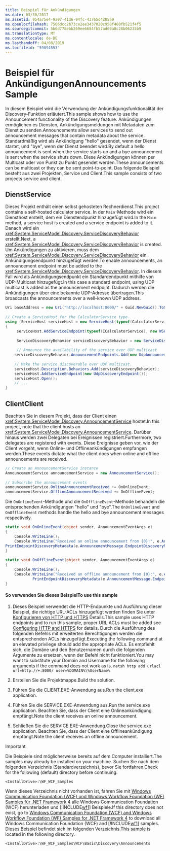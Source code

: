 ```yaml
---
title: Beispiel für Ankündigungen
ms.date: 03/30/2017
ms.assetid: 954a75e4-9a97-41d6-94fc-43765d4205a9
ms.openlocfilehash: 7506dcc2b73ce2ee3437020c958f480fb521f4f5
ms.sourcegitcommit: 5b6d778ebb269ee6684fb57ad69a8c28b06235b9
ms.translationtype: MT
ms.contentlocale: de-DE
ms.lasthandoff: 04/08/2019
ms.locfileid: "59094553"
---
```

# <a name="announcements-sample"></a><span data-ttu-id="bb7b5-102">Beispiel für Ankündigungen</span><span class="sxs-lookup"><span data-stu-id="bb7b5-102">Announcements Sample</span></span>
<span data-ttu-id="bb7b5-103">In diesem Beispiel wird die Verwendung der Ankündigungsfunktionalität der Discovery-Funktion erläutert.</span><span class="sxs-lookup"><span data-stu-id="bb7b5-103">This sample shows how to use the Announcement functionality of the Discovery feature.</span></span> <span data-ttu-id="bb7b5-104">Ankündigungen ermöglichen es Diensten, Ankündigungsmeldungen mit Metadaten zum Dienst zu senden.</span><span class="sxs-lookup"><span data-stu-id="bb7b5-104">Announcements allow services to send out announcement messages that contain metadata about the service.</span></span> <span data-ttu-id="bb7b5-105">Standardmäßig wird als Ankündigung "hello" gesendet, wenn der Dienst startet, und "bye", wenn der Dienst beendet wird.</span><span class="sxs-lookup"><span data-stu-id="bb7b5-105">By default a hello announcement is sent when the service starts up and a bye announcement is sent when the service shuts down.</span></span> <span data-ttu-id="bb7b5-106">Diese Ankündigungen können per Multicast oder von Punkt zu Punkt gesendet werden.</span><span class="sxs-lookup"><span data-stu-id="bb7b5-106">These announcements can be multicast or they can be sent point-to-point.</span></span> <span data-ttu-id="bb7b5-107">Das folgende Beispiel besteht aus zwei Projekten, Service und Client.</span><span class="sxs-lookup"><span data-stu-id="bb7b5-107">This sample consists of two projects service and client.</span></span>  
  
## <a name="service"></a><span data-ttu-id="bb7b5-108">Dienst</span><span class="sxs-lookup"><span data-stu-id="bb7b5-108">Service</span></span>  
 <span data-ttu-id="bb7b5-109">Dieses Projekt enthält einen selbst gehosteten Rechnerdienst.</span><span class="sxs-lookup"><span data-stu-id="bb7b5-109">This project contains a self-hosted calculator service.</span></span> <span data-ttu-id="bb7b5-110">In der `Main`-Methode wird ein Diensthost erstellt, dem ein Dienstendpunkt hinzugefügt wird.</span><span class="sxs-lookup"><span data-stu-id="bb7b5-110">In the `Main` method, a service host is created and a service endpoint is added to it.</span></span> <span data-ttu-id="bb7b5-111">Danach wird ein <xref:System.ServiceModel.Discovery.ServiceDiscoveryBehavior> erstellt.</span><span class="sxs-lookup"><span data-stu-id="bb7b5-111">Next, a <xref:System.ServiceModel.Discovery.ServiceDiscoveryBehavior> is created.</span></span> <span data-ttu-id="bb7b5-112">Um Ankündigungen zu aktivieren, muss dem <xref:System.ServiceModel.Discovery.ServiceDiscoveryBehavior> ein Ankündigungsendpunkt hinzugefügt werden.</span><span class="sxs-lookup"><span data-stu-id="bb7b5-112">To enable announcements, an announcement endpoint must be added to the <xref:System.ServiceModel.Discovery.ServiceDiscoveryBehavior>.</span></span> <span data-ttu-id="bb7b5-113">In diesem Fall wird als Ankündigungsendpunkt ein Standardendpunkt mithilfe von UDP-Multicast hinzugefügt.</span><span class="sxs-lookup"><span data-stu-id="bb7b5-113">In this case a standard endpoint, using UDP multicast is added as the announcement endpoint.</span></span> <span data-ttu-id="bb7b5-114">Dadurch werden die Ankündigungen über eine bekannte UDP-Adresse übertragen.</span><span class="sxs-lookup"><span data-stu-id="bb7b5-114">This broadcasts the announcements over a well-known UDP address.</span></span>  
  
```csharp
Uri baseAddress = new Uri("http://localhost:8000/" + Guid.NewGuid().ToString());  
  
// Create a ServiceHost for the CalculatorService type.  
using (ServiceHost serviceHost = new ServiceHost(typeof(CalculatorService), baseAddress))  
{  
     serviceHost.AddServiceEndpoint(typeof(ICalculatorService), new WSHttpBinding(), String.Empty);  
  
     ServiceDiscoveryBehavior serviceDiscoveryBehavior = new ServiceDiscoveryBehavior();  
  
     // Announce the availability of the service over UDP multicast  
    serviceDiscoveryBehavior.AnnouncementEndpoints.Add(new UdpAnnouncementEndpoint());  
  
    // Make the service discoverable over UDP multicast.  
    serviceHost.Description.Behaviors.Add(serviceDiscoveryBehavior);                  
    serviceHost.AddServiceEndpoint(new UdpDiscoveryEndpoint());  
    serviceHost.Open();  
    // ...  
}  
```  
  
## <a name="client"></a><span data-ttu-id="bb7b5-115">Client</span><span class="sxs-lookup"><span data-stu-id="bb7b5-115">Client</span></span>  
 <span data-ttu-id="bb7b5-116">Beachten Sie in diesem Projekt, dass der Client einen <xref:System.ServiceModel.Discovery.AnnouncementService> hostet.</span><span class="sxs-lookup"><span data-stu-id="bb7b5-116">In this project, note that the client hosts an <xref:System.ServiceModel.Discovery.AnnouncementService>.</span></span> <span data-ttu-id="bb7b5-117">Darüber hinaus werden zwei Delegaten bei Ereignissen registriert.</span><span class="sxs-lookup"><span data-stu-id="bb7b5-117">Furthermore, two delegates are registered with events.</span></span> <span data-ttu-id="bb7b5-118">Diese Ereignisse geben vor, wie der Client vorgeht, wenn Online- und Offlineankündigungen empfangen werden.</span><span class="sxs-lookup"><span data-stu-id="bb7b5-118">These events dictate what the client does when online and offline announcements are received.</span></span>  
  
```csharp
// Create an AnnouncementService instance  
AnnouncementService announcementService = new AnnouncementService();  
  
// Subscribe the announcement events  
announcementService.OnlineAnnouncementReceived += OnOnlineEvent;  
announcementService.OfflineAnnouncementReceived += OnOfflineEvent;  
```  
  
 <span data-ttu-id="bb7b5-119">Die `OnOnlineEvent`-Methode und die `OnOfflineEvent`-Methode behandeln die entsprechenden Ankündigungen "hello" und "bye".</span><span class="sxs-lookup"><span data-stu-id="bb7b5-119">The `OnOnlineEvent` and `OnOfflineEvent` methods handle the hello and bye announcement messages respectively.</span></span>  
  
```csharp
static void OnOnlineEvent(object sender, AnnouncementEventArgs e)  
{  
    Console.WriteLine();              
    Console.WriteLine("Received an online announcement from {0}:", e.AnnouncementMessage.EndpointDiscoveryMetadata.Address);  
PrintEndpointDiscoveryMetadata(e.AnnouncementMessage.EndpointDiscoveryMetadata);  
}  
  
static void OnOfflineEvent(object sender, AnnouncementEventArgs e)  
{  
    Console.WriteLine();  
    Console.WriteLine("Received an offline announcement from {0}:", e.AnnouncementMessage.EndpointDiscoveryMetadata.Address);  
            PrintEndpointDiscoveryMetadata(e.AnnouncementMessage.EndpointDiscoveryMetadata);  
}  
```  
  
#### <a name="to-use-this-sample"></a><span data-ttu-id="bb7b5-120">So verwenden Sie dieses Beispiel</span><span class="sxs-lookup"><span data-stu-id="bb7b5-120">To use this sample</span></span>  
  
1.  <span data-ttu-id="bb7b5-121">Dieses Beispiel verwendet die HTTP-Endpunkte und Ausführung dieser Beispiel, die richtige URL-ACLs hinzugefügt werden finden Sie unter [Konfigurieren von HTTP und HTTPS](https://go.microsoft.com/fwlink/?LinkId=70353) Details.</span><span class="sxs-lookup"><span data-stu-id="bb7b5-121">This sample uses HTTP endpoints and to run this sample, proper URL ACLs must be added see [Configuring HTTP and HTTPS](https://go.microsoft.com/fwlink/?LinkId=70353) for details.</span></span> <span data-ttu-id="bb7b5-122">Durch die Ausführung des folgenden Befehls mit erweiterten Berechtigungen werden die entsprechenden ACLs hinzugefügt.</span><span class="sxs-lookup"><span data-stu-id="bb7b5-122">Executing the following command at an elevated privilege should add the appropriate ACLs.</span></span> <span data-ttu-id="bb7b5-123">Es empfiehlt sich, die Domäne und den Benutzernamen durch die folgenden Argumente zu ersetzen, wenn der Befehl nicht funktioniert.</span><span class="sxs-lookup"><span data-stu-id="bb7b5-123">You may want to substitute your Domain and Username for the following arguments if the command does not work as is.</span></span> `netsh http add urlacl url=http://+:8000/ user=%DOMAIN%\%UserName%`  
  
2.  <span data-ttu-id="bb7b5-124">Erstellen Sie die Projektmappe.</span><span class="sxs-lookup"><span data-stu-id="bb7b5-124">Build the solution.</span></span>  
  
3.  <span data-ttu-id="bb7b5-125">Führen Sie die CLIENT.EXE-Anwendung aus.</span><span class="sxs-lookup"><span data-stu-id="bb7b5-125">Run the client.exe application.</span></span>  
  
4.  <span data-ttu-id="bb7b5-126">Führen Sie die SERVICE.EXE-Anwendung aus.</span><span class="sxs-lookup"><span data-stu-id="bb7b5-126">Run the service.exe application.</span></span> <span data-ttu-id="bb7b5-127">Beachten Sie, dass der Client eine Onlineankündigung empfängt.</span><span class="sxs-lookup"><span data-stu-id="bb7b5-127">Note the client receives an online announcement.</span></span>  
  
5.  <span data-ttu-id="bb7b5-128">Schließen Sie die SERVICE.EXE-Anwendung.</span><span class="sxs-lookup"><span data-stu-id="bb7b5-128">Close the service.exe application.</span></span> <span data-ttu-id="bb7b5-129">Beachten Sie, dass der Client eine Offlineankündigung empfängt.</span><span class="sxs-lookup"><span data-stu-id="bb7b5-129">Note the client receives an offline announcement.</span></span>  
  
> [!IMPORTANT]
>  <span data-ttu-id="bb7b5-130">Die Beispiele sind möglicherweise bereits auf dem Computer installiert.</span><span class="sxs-lookup"><span data-stu-id="bb7b5-130">The samples may already be installed on your machine.</span></span> <span data-ttu-id="bb7b5-131">Suchen Sie nach dem folgenden Verzeichnis (Standardverzeichnis), bevor Sie fortfahren.</span><span class="sxs-lookup"><span data-stu-id="bb7b5-131">Check for the following (default) directory before continuing.</span></span>  
>   
>  `<InstallDrive>:\WF_WCF_Samples`  
>   
>  <span data-ttu-id="bb7b5-132">Wenn dieses Verzeichnis nicht vorhanden ist, fahren Sie mit [Windows Communication Foundation (WCF) und Windows Workflow Foundation (WF) Samples für .NET Framework 4](https://go.microsoft.com/fwlink/?LinkId=150780) alle Windows Communication Foundation (WCF) herunterladen und [!INCLUDE[wf1](../../../../includes/wf1-md.md)] Beispiele.</span><span class="sxs-lookup"><span data-stu-id="bb7b5-132">If this directory does not exist, go to [Windows Communication Foundation (WCF) and Windows Workflow Foundation (WF) Samples for .NET Framework 4](https://go.microsoft.com/fwlink/?LinkId=150780) to download all Windows Communication Foundation (WCF) and [!INCLUDE[wf1](../../../../includes/wf1-md.md)] samples.</span></span> <span data-ttu-id="bb7b5-133">Dieses Beispiel befindet sich im folgenden Verzeichnis.</span><span class="sxs-lookup"><span data-stu-id="bb7b5-133">This sample is located in the following directory.</span></span>  
>   
>  `<InstallDrive>:\WF_WCF_Samples\WCF\Basic\Discovery\Announcements`  

